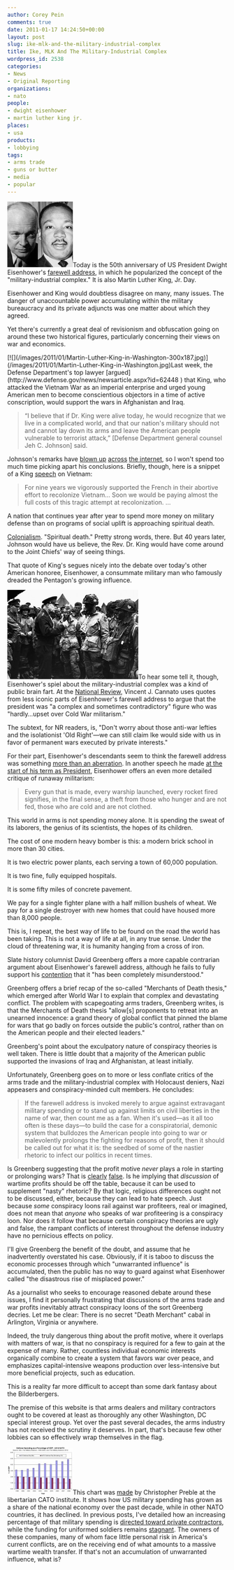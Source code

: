 ```yaml
---
author: Corey Pein
comments: true
date: 2011-01-17 14:24:50+00:00
layout: post
slug: ike-mlk-and-the-military-industrial-complex
title: Ike, MLK And The Military-Industrial Complex 
wordpress_id: 2538
categories:
- News
- Original Reporting
organizations:
- nato
people:
- dwight eisenhower
- martin luther king jr.
places:
- usa
products:
- lobbying
tags:
- arms trade
- guns or butter
- media
- popular
---
```


![](/images/2011/01/ike-mlk.jpg)Today is the 50th anniversary of US President Dwight Eisenhower's [farewell address](http://www.ourdocuments.gov/doc.php?flash=true&doc=90&page=transcript), in which he popularized the concept of the "military-industrial complex." It is also Martin Luther King, Jr. Day.

Eisenhower and King would doubtless disagree on many, many issues. The danger of unaccountable power accumulating within the military bureaucracy and its private adjuncts was one matter about which they agreed.

Yet there's currently a great deal of revisionism and obfuscation going on around these two historical figures, particularly concerning their views on war and economics.

<!-- more -->[![](/images/2011/01/Martin-Luther-King-in-Washington-300x187.jpg)](/images/2011/01/Martin-Luther-King-in-Washington.jpg)Last week, the Defense Department's top lawyer [argued](http://www.defense.gov/news/newsarticle.aspx?id=62448 ) that King, who attacked the Vietnam War as an imperial enterprise and urged young American men to become conscientious objectors in a time of active conscription, would support the wars in Afghanistan and Iraq.


> “I believe that if Dr. King were alive today, he would recognize that we live in a complicated world, and that our nation's military should not and cannot lay down its arms and leave the American people vulnerable to terrorist attack,” [Defense Department general counsel Jeh C. Johnson] said.


Johnson's remarks have [blown up](http://blogs.abcnews.com/politicalpunch/2011/01/pentagon-official-suggests-mlk-would-have-supported-current-wars.html) [across](http://www.huffingtonpost.com/2011/01/14/pentagon-official-mlk-support-wars-iraq-afghanistan_n_809031.html) [the internet](http://news.firedoglake.com/2011/01/14/jeh-johnsons-full-remarks-at-pentagon-on-martin-luther-king-and-afghanistan/), so I won't spend too much time picking apart his conclusions. Briefly, though, here is a snippet of a King [speech](http://www.americanrhetoric.com/speeches/mlkatimetobreaksilence2.htm) on Vietnam:


> For nine years we vigorously supported the French in their abortive effort to recolonize Vietnam… Soon we would be paying almost the full costs of this tragic attempt at recolonization. …

A nation that continues year after year to spend more money on military defense than on programs of social uplift is approaching spiritual death.


[Colonialism](http://en.wikipedia.org/wiki/Exploitation_colonialism). "Spiritual death." Pretty strong words, there. But 40 years later, Johnson would have us believe, the Rev. Dr. King would have come around to the Joint Chiefs' way of seeing things.

That quote of King's segues nicely into the debate over today's other American honoree, Eisenhower, a consummate military man who famously dreaded the Pentagon's growing influence.

[![](/images/2011/01/Dwight-Eisenhower-at-Normandy-300x204.jpg)](/images/2011/01/Dwight-Eisenhower-at-Normandy.jpg)To hear some tell it, though, Eisenhower's spiel about the military-industrial complex was a kind of public brain fart. At the [National Review](http://www.nationalreview.com/articles/257276/military-industrial-complex-50-vincent-j-cannato), Vincent J. Cannato uses quotes from less iconic parts of  Eisenhower's farewell address to argue that the president was "a complex and sometimes contradictory" figure who was "hardly…upset over Cold War militarism."

The subtext, for NR readers, is, "Don't worry about those anti-war lefties and the isolationist 'Old Right'—we can still claim Ike would side with us in favor of permanent wars executed by private interests."

For their part, Eisenhower's descendants seem to think the farewell address was something [more than an aberration](http://www.washingtonpost.com/wp-dyn/content/article/2011/01/14/AR2011011404915.html). In another speech he made [at the start of his term as President](http://www.harpers.org/archive/2007/11/hbc-90001660 ), Eisenhower offers an even more detailed critique of runaway militarism:


> Every gun that is made, every warship launched, every rocket fired signifies, in the final sense, a theft from those who hunger and are not fed, those who are cold and are not clothed.

This world in arms is not spending money alone. It is spending the sweat of its laborers, the genius of its scientists, the hopes of its children.

The cost of one modern heavy bomber is this: a modern brick school in more than 30 cities.

It is two electric power plants, each serving a town of 60,000 population.

It is two fine, fully equipped hospitals.

It is some fifty miles of concrete pavement.

We pay for a single fighter plane with a half million bushels of wheat. We pay for a single destroyer with new homes that could have housed more than 8,000 people.

This is, I repeat, the best way of life to be found on the road the world has been taking. This is not a way of life at all, in any true sense. Under the cloud of threatening war, it is humanity hanging from a cross of iron.


Slate history columnist David Greenberg offers a more capable contrarian argument about Eisenhower's farewell address, although he fails to fully support his [contention](http://www.slate.com/id/2281124/) that it "has been completely misunderstood."

Greenberg offers a brief recap of the so-called "Merchants of Death thesis," which emerged after World War I to explain that complex and devastating conflict. The problem with scapegoating arms traders, Greenberg writes, is that the Merchants of Death thesis "allow[s] proponents to retreat into an unearned innocence: a grand theory of global conflict that pinned the blame for wars that go badly on forces outside the public's control, rather than on the American people and their elected leaders."

Greenberg's point about the exculpatory nature of conspiracy theories is well taken. There is little doubt that a majority of the American public supported the invasions of Iraq and Afghanistan, at least initially.

Unfortunately, Greenberg goes on to more or less conflate critics of the arms trade and the military-industrial complex with Holocaust deniers, Nazi appeasers and conspiracy-minded cult members. He concludes:


> If the farewell address is invoked merely to argue against extravagant military spending or to stand up against limits on civil liberties in the name of war, then count me as a fan. When it's used—as it all too often is these days—to build the case for a conspiratorial, demonic system that bulldozes the American people into going to war or malevolently prolongs the fighting for reasons of profit, then it should be called out for what it is: the seedbed of some of the nastier rhetoric to infect our politics in recent times.


Is Greenberg suggesting that the profit motive _never_ plays a role in starting or prolonging wars? That is [clearly](http://www.upi.com/Science_News/Resource-Wars/2010/04/23/Rebels-seize-mines-in-Congos-resource-war/UPI-66731272045742/) [false](http://blogs.telegraph.co.uk/news/juliankossoff/100063040/david-cameron-in-china-dont-mention-the-opium-wars/). Is he implying that _discussion_ of wartime profits should be off the table, because it can be used to supplement "nasty" rhetoric? By that logic, religious differences ought not to be discussed, either, because they can lead to hate speech. Just because _some_ conspiracy loons rail against war profiteers, real or imagined, does not mean that _anyone_ who speaks of war profiteering is a conspiracy loon. Nor does it follow that because certain conspiracy theories are ugly and false, the rampant conflicts of interest throughout the defense industry have no pernicious effects on policy.

I'll give Greenberg the benefit of the doubt, and assume that he inadvertently overstated his case. Obviously, if it is taboo to discuss the economic processes through which "unwarranted influence" is accumulated, then the public has no way to guard against what Eisenhower called "the disastrous rise of misplaced power."

As a journalist who seeks to encourage reasoned debate around these issues, I find it personally frustrating that discussions of the arms trade and war profits inevitably attract conspiracy loons of the sort Greenberg decries. Let me be clear: There is no secret "Death Merchant" cabal in Arlington, Virginia or anywhere.

Indeed, the truly dangerous thing about the profit motive, where it overlaps with matters of war, is that no conspiracy is required for a few to gain at the expense of many. Rather, countless individual economic interests organically combine to create a system that favors war over peace, and emphasizes capital-intensive weapons production over less-intensive but more beneficial projects, such as education.

This is a reality far more difficult to accept than some dark fantasy about the Bilderbergers.

The premise of this website is that arms dealers and military contractors ought to be covered at least as thoroughly any other Washington, DC special interest group. Yet over the past several decades, the arms industry has not received the scrutiny it deserves. In part, that's because few other lobbies can so effectively wrap themselves in the flag.

[![](/images/2011/01/CATO-defense-spending-as-share-GDP-US-vs-NATO-150x109.jpg)](/images/2011/01/CATO-defense-spending-as-share-GDP-US-vs-NATO.jpg)This chart was [made](http://www.cato-at-liberty.org/comparing-military-spending/) by Christopher Preble at the libertarian CATO institute. It shows how US military spending has grown as a share of the national economy over the past decade, while in other NATO countries, it has declined. In previous posts, I've detailed how an increasing percentage of that military spending is [directed toward private contractors](http://www.warisbusiness.com/news/fun-with-charts-military-contractor-spending-outstrips-rest-of-us-govt/), while the funding for uniformed soldiers remains [stagnant](http://www.warisbusiness.com/news/budget-for-soldiers-stagnant-as-contractor-funds-skyrocket/). The owners of these companies, many of whom face little personal risk in America's current conflicts, are on the receiving end of what amounts to a massive wartime wealth transfer. If that's not an accumulation of unwarranted influence, what is?
